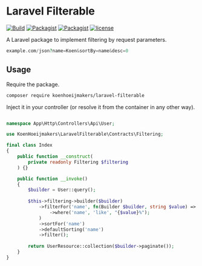 # Laravel Filterable
[![Build](https://github.com/koenhoeijmakers/laravel-filterable/actions/workflows/build.yml/badge.svg)](https://github.com/koenhoeijmakers/laravel-filterable/actions/workflows/build.yml)
[![Packagist](https://img.shields.io/packagist/v/koenhoeijmakers/laravel-filterable.svg?colorB=brightgreen)](https://packagist.org/packages/koenhoeijmakers/laravel-filterable)
[![Packagist](https://img.shields.io/packagist/dt/koenhoeijmakers/laravel-filterable.svg?colorB=brightgreen)](https://packagist.org/packages/koenhoeijmakers/laravel-filterable)
[![license](https://img.shields.io/github/license/koenhoeijmakers/laravel-filterable.svg?colorB=brightgreen)](https://github.com/koenhoeijmakers/laravel-filterable)

A Laravel package to implement filtering by request parameters.
```php
example.com/json?name=Koen&sortBy=name&desc=0
```

## Usage
Require the package.
```sh
composer require koenhoeijmakers/laravel-filterable
```

Inject it in your controller (or resolve it from the container in any other way).
```php

namespace App\Http\Controllers\Api\User;

use KoenHoeijmakers\LaravelFilterable\Contracts\Filtering;

final class Index
{
    public function __construct(
        private readonly Filtering $filtering
    ) {}

    public function __invoke()
    {
        $builder = User::query();
        
        $this->filtering->builder($builder)
            ->filterFor('name', fn(Builder $builder, string $value) => $builder
                ->where('name', 'like', "{$value}%");
            )
            ->sortFor('name')
            ->defaultSorting('name')
            ->filter();
    
        return UserResource::collection($builder->paginate());
    }
}
```
